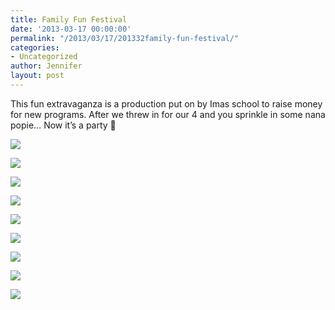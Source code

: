 ```yaml
---
title: Family Fun Festival
date: '2013-03-17 00:00:00'
permalink: "/2013/03/17/201332family-fun-festival/"
categories:
- Uncategorized
author: Jennifer
layout: post
---
```


This fun extravaganza is a production put on by Imas school to raise money for new programs. After we threw in for our 4 and you sprinkle in some nana popie&#8230; Now it&#8217;s a party 🙂</p>

<div class="image-gallery-wrapper">
  <p>
    <img src="http://static1.squarespace.com/static/50db6bb3e4b015296cd43789/50dfa5b1e4b0dc6320e0b5ea/514517e2e4b033f38038a538/1363551122881/2013-03-02+10.43.19.jpg.19.jpg?format=original" />
  </p>

  <p>
    <img src="http://static1.squarespace.com/static/50db6bb3e4b015296cd43789/50dfa5b1e4b0dc6320e0b5ea/51451806e4b086e5da764930/1363551195988/2013-03-02+10.43.15.jpg.15.jpg?format=original" />
  </p>

  <p>
    <img src="http://static1.squarespace.com/static/50db6bb3e4b015296cd43789/50dfa5b1e4b0dc6320e0b5ea/51451827e4b0e8b32a7aee5a/1363551190356/2013-03-02+10.39.07.jpg.07.jpg?format=original" />
  </p>

  <p>
    <img src="http://static1.squarespace.com/static/50db6bb3e4b015296cd43789/50dfa5b1e4b0dc6320e0b5ea/51451836e4b033f38038a634/1363551097823/2013-03-02+10.34.29.jpg.29.jpg?format=original" />
  </p>

  <p>
    <img src="http://static1.squarespace.com/static/50db6bb3e4b015296cd43789/50dfa5b1e4b0dc6320e0b5ea/514518dee4b0e599fc6bea30/1363551214579/2013-03-02+10.28.09.jpg.09.jpg?format=original" />
  </p>

  <p>
    <img src="http://static1.squarespace.com/static/50db6bb3e4b015296cd43789/50dfa5b1e4b0dc6320e0b5ea/514518dae4b033f38038a8f5/1363551172821/2013-03-02+10.33.32.jpg.32.jpg?format=original" />
  </p>

  <p>
    <img src="http://static1.squarespace.com/static/50db6bb3e4b015296cd43789/50dfa5b1e4b0dc6320e0b5ea/514518f2e4b0e599fc6beaa6/1363551112637/2013-03-02+10.28.13.jpg.13.jpg?format=original" />
  </p>

  <p>
    <img src="http://static1.squarespace.com/static/50db6bb3e4b015296cd43789/50dfa5b1e4b0dc6320e0b5ea/51451977e4b0e8b32a7af09e/1363551168995/2013-03-02+10.31.38.jpg.38.jpg?format=original" />
  </p>

  <p>
    <img src="http://static1.squarespace.com/static/50db6bb3e4b015296cd43789/50dfa5b1e4b0dc6320e0b5ea/5145198fe4b0e599fc6beee3/1363551105766/2013-03-02+10.31.49.jpg.49.jpg?format=original" />
  </p>
</div>
